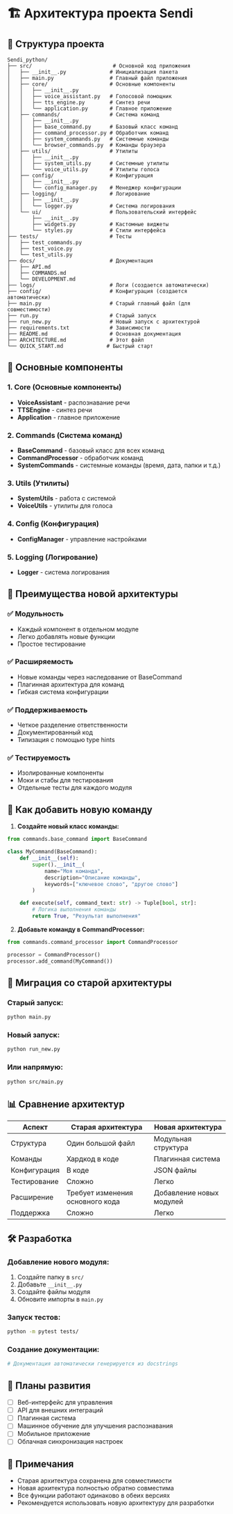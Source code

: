 # 🏗️ Архитектура проекта Sendi

## 📁 Структура проекта

```
Sendi_python/
├── src/                          # Основной код приложения
│   ├── __init__.py              # Инициализация пакета
│   ├── main.py                  # Главный файл приложения
│   ├── core/                    # Основные компоненты
│   │   ├── __init__.py
│   │   ├── voice_assistant.py   # Голосовой помощник
│   │   ├── tts_engine.py        # Синтез речи
│   │   └── application.py       # Главное приложение
│   ├── commands/                # Система команд
│   │   ├── __init__.py
│   │   ├── base_command.py      # Базовый класс команд
│   │   ├── command_processor.py # Обработчик команд
│   │   ├── system_commands.py   # Системные команды
│   │   └── browser_commands.py  # Команды браузера
│   ├── utils/                   # Утилиты
│   │   ├── __init__.py
│   │   ├── system_utils.py      # Системные утилиты
│   │   └── voice_utils.py       # Утилиты голоса
│   ├── config/                  # Конфигурация
│   │   ├── __init__.py
│   │   └── config_manager.py    # Менеджер конфигурации
│   ├── logging/                 # Логирование
│   │   ├── __init__.py
│   │   └── logger.py            # Система логирования
│   └── ui/                      # Пользовательский интерфейс
│       ├── __init__.py
│       ├── widgets.py           # Кастомные виджеты
│       └── styles.py            # Стили интерфейса
├── tests/                       # Тесты
│   ├── test_commands.py
│   ├── test_voice.py
│   └── test_utils.py
├── docs/                        # Документация
│   ├── API.md
│   ├── COMMANDS.md
│   └── DEVELOPMENT.md
├── logs/                        # Логи (создается автоматически)
├── config/                      # Конфигурация (создается автоматически)
├── main.py                      # Старый главный файл (для совместимости)
├── run.py                       # Старый запуск
├── run_new.py                   # Новый запуск с архитектурой
├── requirements.txt             # Зависимости
├── README.md                    # Основная документация
├── ARCHITECTURE.md              # Этот файл
└── QUICK_START.md              # Быстрый старт
```

## 🔧 Основные компоненты

### 1. Core (Основные компоненты)

- **VoiceAssistant** - распознавание речи
- **TTSEngine** - синтез речи
- **Application** - главное приложение

### 2. Commands (Система команд)

- **BaseCommand** - базовый класс для всех команд
- **CommandProcessor** - обработчик команд
- **SystemCommands** - системные команды (время, дата, папки и т.д.)

### 3. Utils (Утилиты)

- **SystemUtils** - работа с системой
- **VoiceUtils** - утилиты для голоса

### 4. Config (Конфигурация)

- **ConfigManager** - управление настройками

### 5. Logging (Логирование)

- **Logger** - система логирования

## 🎯 Преимущества новой архитектуры

### ✅ Модульность

- Каждый компонент в отдельном модуле
- Легко добавлять новые функции
- Простое тестирование

### ✅ Расширяемость

- Новые команды через наследование от BaseCommand
- Плагинная архитектура для команд
- Гибкая система конфигурации

### ✅ Поддерживаемость

- Четкое разделение ответственности
- Документированный код
- Типизация с помощью type hints

### ✅ Тестируемость

- Изолированные компоненты
- Моки и стабы для тестирования
- Отдельные тесты для каждого модуля

## 🚀 Как добавить новую команду

1. **Создайте новый класс команды:**

```python
from commands.base_command import BaseCommand

class MyCommand(BaseCommand):
    def __init__(self):
        super().__init__(
            name="Моя команда",
            description="Описание команды",
            keywords=["ключевое слово", "другое слово"]
        )

    def execute(self, command_text: str) -> Tuple[bool, str]:
        # Логика выполнения команды
        return True, "Результат выполнения"
```

2. **Добавьте команду в CommandProcessor:**

```python
from commands.command_processor import CommandProcessor

processor = CommandProcessor()
processor.add_command(MyCommand())
```

## 🔄 Миграция со старой архитектуры

### Старый запуск:

```bash
python main.py
```

### Новый запуск:

```bash
python run_new.py
```

### Или напрямую:

```bash
python src/main.py
```

## 📊 Сравнение архитектур

| Аспект       | Старая архитектура               | Новая архитектура        |
| ------------ | -------------------------------- | ------------------------ |
| Структура    | Один большой файл                | Модульная структура      |
| Команды      | Хардкод в коде                   | Плагинная система        |
| Конфигурация | В коде                           | JSON файлы               |
| Тестирование | Сложно                           | Легко                    |
| Расширение   | Требует изменения основного кода | Добавление новых модулей |
| Поддержка    | Сложно                           | Легко                    |

## 🛠️ Разработка

### Добавление нового модуля:

1. Создайте папку в `src/`
2. Добавьте `__init__.py`
3. Создайте файлы модуля
4. Обновите импорты в `main.py`

### Запуск тестов:

```bash
python -m pytest tests/
```

### Создание документации:

```bash
# Документация автоматически генерируется из docstrings
```

## 🔮 Планы развития

- [ ] Веб-интерфейс для управления
- [ ] API для внешних интеграций
- [ ] Плагинная система
- [ ] Машинное обучение для улучшения распознавания
- [ ] Мобильное приложение
- [ ] Облачная синхронизация настроек

## 📝 Примечания

- Старая архитектура сохранена для совместимости
- Новая архитектура полностью обратно совместима
- Все функции работают одинаково в обеих версиях
- Рекомендуется использовать новую архитектуру для разработки
